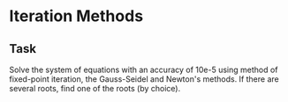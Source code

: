 # Iteration Methods

## Task
Solve the system of equations with an accuracy of 10e-5 using method of fixed-point iteration, the Gauss-Seidel and Newton's methods. If there are several roots, find one of the roots (by choice).
